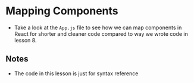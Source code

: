 # Mapping Components
- Take a look at the ```App.js``` file to see how we can map components in React for shorter and cleaner code compared to way we wrote code in lesson 8.

## Notes
- The code in this lesson is just for syntax reference
